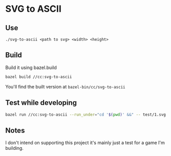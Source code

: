 # SVG to ASCII

## Use

    ./svg-to-ascii <path to svg> <width> <height>

## Build

Build it using bazel.build

```bash
bazel build //cc:svg-to-ascii
```

You'll find the built version at `bazel-bin/cc/svg-to-ascii`

## Test while developing

```bash
bazel run //cc:svg-to-ascii --run_under="cd '$(pwd)' &&" -- test/1.svg 34 34
```

## Notes

I don't intend on supporting this project it's mainly just a test for a game I'm building.
